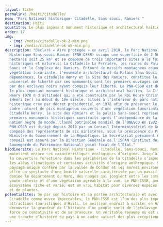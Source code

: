 ```yaml
---
layout: fiche
permalink: /haiti/citadelle/
nom: "Parc National historique- Citadelle, Sans souci, Ramiers "
destination: Haïti
soustitre: Le plus imposant monument historique et architectural haïtien
order: 17
img:
  - img: /media/citadelle-ok-2-min.png
  - img: /media/citadelle-ok-ok-min.png
description: "Déclaré « Aire protégée » en avril 2010, le Parc National
  Historique Sans-souci Ramier (PNH-CSSR) occupe une superficie de 2 500
  hectares soit 25 km² et se compose de trois importants sites à la fois
  historiques et naturels: La Citadelle La Ferrière, les ruines du Palais Sans
  Souci et le Complexe des Ramiers. Entouré de massifs montagneux couverts d’une
  végétation luxuriante, l’ensemble architectural du Palais Sans-Souci et ses
  dépendances, la citadelle Henry et le Site des Ramiers, constitue le symbole
  universel de liberté car ses monuments sont les premiers ouvrages construits
  par des esclaves noirs ayant conquis leur liberté. Le PNH-CSSR est dominé par
  le plus imposant monument historique et architectural haïtien, la Citadelle
  Henry (970 m d’altitude) qui a été construite par le Roi Henry Christophe
  (Henri Ier) au début du 19e siècle. Situés à l’intérieur du parc national
  historique créé par décret présidentiel en 1978 afin de préserver le splendide
  cadre naturel de pics montagneux couverts d’une végétation luxuriante, la
  Citadelle Henry, le site des Ramiers et le palais Sans-souci représentent les
  premiers monuments historiques construits après l’indépendance de la première
  nation nègre du monde. Classé patrimoine mondial de l’UNESCO en 1982, le
  PNH-CSSR est dirigé depuis 2013 par un Conseil Interministériel de Gestion
  composé des représentants de six ministères, sous la présidence du Premier
  Ministre du Gouvernement de la République. Le Secrétariat permanent de ce
  conseil est assuré par la Direction Générale de l’ISPAN (Institut de
  Sauvegarde du Patrimoine National) point focal de l’État."
biodiversite: Le Parc National Historique - Citadelle, Sans-Souci, Ramiers,
  maintient encore ses caractéristiques écologiques d’origine. Jusqu’à présent,
  la couverture forestière dans les périphéries de la Citadelle s’impose malgré
  les aléas climatiques et certaines activités d’origine anthropique. Son
  paysage unique conféré par la vallée de Dondon et les mornes environnants,
  offre un spectacle d’une beauté naturelle caractérisée par un massif qui
  domine le département du Nord, des nuages qui jonglent entre les sommets de la
  voute céleste et d’une végétation agréable à la vue. Le PNH-CSSR, avec son
  écosystème riche et varié, est un vrai habitat pour diverses espèces d’animaux
  et de plantes.
potentialites: De par son histoire et sa portée architecturale et avec la
  Citadelle comme œuvre impeccables, le PNH-CSSR est l’un des plus imposantes
  attractions touristiques d’Haïti. Le meilleur endroit à visiter en Haïti pour
  découvrir la grandeur de l’histoire d’un peuple sorti de l'esclavage par sa
  force de combativité et de sa bravoure. Un véritable royaume où est associée
  une tranche d’histoire du pays à un cadre naturel des plus exceptionnels.
---
```

